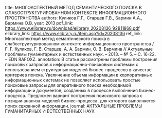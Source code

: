 title: МНОГОАСПЕКТНЫЙ МЕТОД СЕМАНТИЧЕСКОГО ПОИСКА В СЛАБОСТРУКТУРИРОВАННОМ КОНТЕКСТЕ ИНФОРМАЦИОННОГО ПРОСТРАНСТВА
authors: Куликов Г.Г., Старцев Г.В., Бармин А.А., Бармина О.В.
year: 2013
pdf_link: https://www.elibrary.ru/download/elibrary_20208136_92811868.pdf
elibrary_link: https://www.elibrary.ru/item.asp?id=20208136
ref_link: Многоаспектный метод семантического поиска в слабоструктурированном контексте информационного пространства / Г. Г. Куликов, Г. В. Старцев, А. А. Бармин, О. В. Бармина // Актуальные проблемы гуманитарных и естественных наук. – 2013. – № 5. – С. 16-22. – EDN RAFOXZ.
annotation: В статье рассмотрены проблемы построения поисковых запросов к информационно-поисковым системам с использованием структурных моделей бизнес-процессов в качестве критериев поиска. Увеличение объема информации в корпоративных информационных системах не позволяет использовать простые поисковые запросы для оперативного поиска необходимой информации и документов, созданных в процессе выполнения бизнес-процесса. Предложен вариант построения поискового запроса с позиции анализа моделей бизнес-процесса, для которого выполняется поиск связанной информации.
journal: АКТУАЛЬНЫЕ ПРОБЛЕМЫ ГУМАНИТАРНЫХ И ЕСТЕСТВЕННЫХ НАУК
